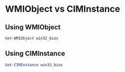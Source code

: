 # WMIObject vs CIMInstance

## Using WMIObject

``` powershell
Get-WMIObject win32_bios
```

## Using CIMInstance

``` powershell
Get-CIMInstance win32_bios

```
